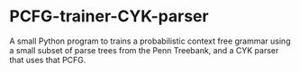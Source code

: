 # PCFG-trainer-CYK-parser
A small Python program to trains a probabilistic context free grammar using a small subset of parse trees from the Penn Treebank, and a CYK parser that uses that PCFG.
